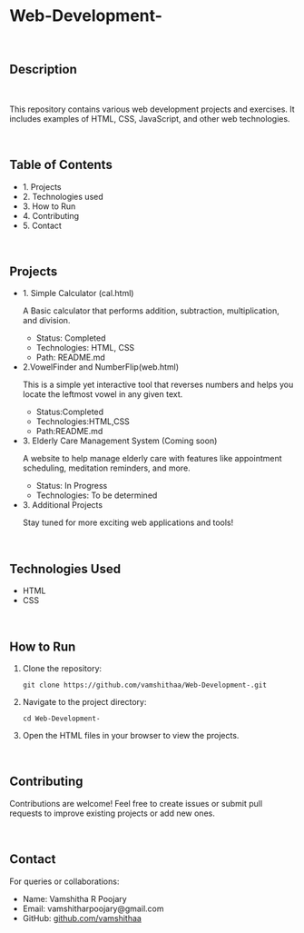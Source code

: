 <!DOCTYPE html>
<html lang="en">
<head>
    <meta charset="UTF-8">
  
</head>
<body>
    <h1>Web-Development-</h1>
    <br>
    <h2>Description</h2>
    <br>
    <p>This repository contains various web development projects and exercises. It includes examples of HTML, CSS, JavaScript, and other web technologies.</p>
    <br>
    <h2>Table of Contents</h2>
    <ul>
        <li>1. Projects</li>
        <li>2. Technologies used</li>
        <li>3. How to Run</li>
        <li>4. Contributing</li>
        <li>5. Contact</li>
    </ul>
    <br>
    <h2>Projects</h2>
    <ul>
        <li>1. Simple Calculator (cal.html)
            <p>A Basic calculator that performs addition, subtraction, multiplication, and division.</p>
            <ul>
                <li>Status: Completed</li>
                <li>Technologies: HTML, CSS</li>
                <li>Path: README.md</li>
            </ul>
        </li>
        <li>2.VowelFinder and NumberFlip(web.html)
            <p>This is a simple yet interactive tool that reverses numbers and helps you locate the leftmost vowel in any given text. </p>
            <ul>
                <li>Status:Completed</li>
                <li>Technologies:HTML,CSS</li>
                <li>Path:README.md</li>
            </ul>
        </li>
        <li>3. Elderly Care Management System (Coming soon)
            <p>A website to help manage elderly care with features like appointment scheduling, meditation reminders, and more.</p>
            <ul>
                <li>Status: In Progress</li>
                <li>Technologies: To be determined</li>
            </ul>
        </li>
        <li>3. Additional Projects
            <p>Stay tuned for more exciting web applications and tools!</p>
        </li>
    </ul>
    <br>
    <h2>Technologies Used</h2>
    <ul>
        <li>HTML</li>
        <li>CSS</li>
    </ul>
    <br>
    <h2>How to Run</h2>
    <ol>
        <li>Clone the repository:
            <pre><code>git clone https://github.com/vamshithaa/Web-Development-.git</code></pre>
        </li>
        <li>Navigate to the project directory:
            <pre><code>cd Web-Development-</code></pre>
        </li>
        <li>Open the HTML files in your browser to view the projects.</li>
    </ol>
    <br>
    <h2>Contributing</h2>
    <p>Contributions are welcome! Feel free to create issues or submit pull requests to improve existing projects or add new ones.</p>
    <br>
    <h2>Contact</h2>
    <p>For queries or collaborations:</p>
    <ul>
        <li>Name: Vamshitha R Poojary</li>
        <li>Email: vamshitharpoojary@gmail.com</li>
        <li>GitHub: <a href="https://github.com/vamshithaa">github.com/vamshithaa</a></li>
    </ul>
</body>
</html>
